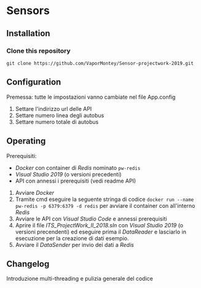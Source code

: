 # Sensors
## Installation
### Clone this repository
```
git clone https://github.com/VaporMontey/Sensor-projectwork-2019.git

```
## Configuration
Premessa: tutte le impostazioni vanno cambiate nel file App.config

1. Settare l'indirizzo url delle API 
2. Settare numero linea degli autobus
3. Settare numero totale di autobus

## Operating
Prerequisiti: 
- *Docker* con container di *Redis* nominato `pw-redis`
- *Visual Studio 2019* (o versioni precedenti)
- API con annessi i prerequisiti (vedi readme API)

1. Avviare *Docker*
2. Tramite cmd eseguire la seguente stringa di codice `docker run --name pw-redis -p 6379:6379 -d redis` per avviare il container con all'interno *Redis*
3. Avviare le API con *Visual Studio Code* e annessi prerequisiti
4. Aprire il file *ITS_ProjectWork_II_2018.sln* con *Visual Studio 2019* (o versioni precendenti) ed eseguire prima il *DataReader* e lasciarlo in esecuzione per la creazione di dati esempio.
5. Avviare il *DataSender* per invio dei dati a *Redis*

## Changelog
Introduzione multi-threading e pulizia generale del codice

